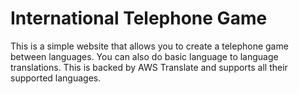 # International Telephone Game

This is a simple website that allows you to create a telephone game between languages. You can also do basic language to language translations. This is backed by AWS Translate and supports all their supported languages. 